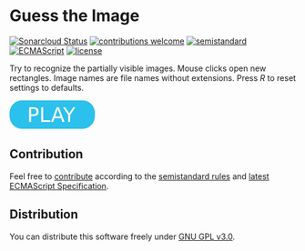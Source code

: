 # Guess the Image

[![Sonarcloud Status](https://sonarcloud.io/api/project_badges/measure?project=berkerol_guess-the-image&metric=alert_status)](https://sonarcloud.io/dashboard?id=berkerol_guess-the-image)
[![contributions welcome](https://img.shields.io/badge/contributions-welcome-brightgreen.svg)](https://github.com/berkerol/guess-the-image/issues)
[![semistandard](https://img.shields.io/badge/code%20style-semistandard-brightgreen.svg)](https://github.com/Flet/semistandard)
[![ECMAScript](https://img.shields.io/badge/ECMAScript-latest-brightgreen.svg)](https://www.ecma-international.org/ecma-262)
[![license](https://img.shields.io/badge/license-GNU%20GPL%20v3.0-blue.svg)](https://github.com/berkerol//guess-the-image/blob/master/LICENSE)

Try to recognize the partially visible images. Mouse clicks open new rectangles. Image names are file names without extensions. Press _R_ to reset settings to defaults.

[![button](play.png)](https://berkerol.github.io//guess-the-image/gti.html)

## Contribution

Feel free to [contribute](https://github.com/berkerol/guess-the-image/issues) according to the [semistandard rules](https://github.com/Flet/semistandard) and [latest ECMAScript Specification](https://www.ecma-international.org/ecma-262).

## Distribution

You can distribute this software freely under [GNU GPL v3.0](https://github.com/berkerol/guess-the-image/blob/master/LICENSE).
